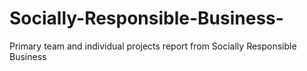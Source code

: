 # Socially-Responsible-Business-
Primary team and individual projects report from Socially Responsible Business
